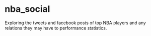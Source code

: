 # nba_social
Exploring the tweets and facebook posts of top NBA players and any relations they may have to performance statistics.
